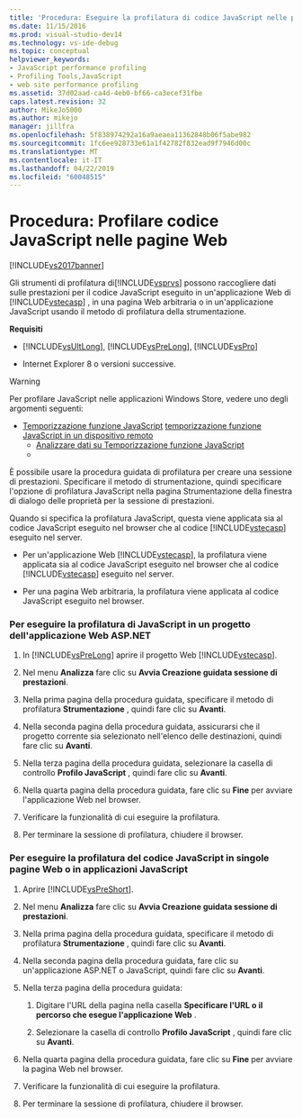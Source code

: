 ```yaml
---
title: 'Procedura: Eseguire la profilatura di codice JavaScript nelle pagine Web | Microsoft Docs'
ms.date: 11/15/2016
ms.prod: visual-studio-dev14
ms.technology: vs-ide-debug
ms.topic: conceptual
helpviewer_keywords:
- JavaScript performance profiling
- Profiling Tools,JavaScript
- web site performance profiling
ms.assetid: 37d02aad-ca4d-4eb0-bf66-ca3ecef31fbe
caps.latest.revision: 32
author: MikeJo5000
ms.author: mikejo
manager: jillfra
ms.openlocfilehash: 5f838974292a16a9aeaea11362848b06f5abe982
ms.sourcegitcommit: 1fc6ee928733e61a1f42782f832ead9f7946d00c
ms.translationtype: MT
ms.contentlocale: it-IT
ms.lasthandoff: 04/22/2019
ms.locfileid: "60048515"
---
```

# <a name="how-to-profile-javascript-code-in-web-pages"></a>Procedura: Profilare codice JavaScript nelle pagine Web
[!INCLUDE[vs2017banner](../includes/vs2017banner.md)]

Gli strumenti di profilatura di[!INCLUDE[vsprvs](../includes/vsprvs-md.md)] possono raccogliere dati sulle prestazioni per il codice JavaScript eseguito in un'applicazione Web di [!INCLUDE[vstecasp](../includes/vstecasp-md.md)] , in una pagina Web arbitraria o in un'applicazione JavaScript usando il metodo di profilatura della strumentazione.  
  
 **Requisiti**  
  
- [!INCLUDE[vsUltLong](../includes/vsultlong-md.md)], [!INCLUDE[vsPreLong](../includes/vsprelong-md.md)], [!INCLUDE[vsPro](../includes/vspro-md.md)]  
  
- Internet Explorer 8 o versioni successive.  
  
> [!WARNING]
>  Per profilare JavaScript nelle applicazioni Windows Store, vedere uno degli argomenti seguenti:  
> 
> - [Temporizzazione funzione JavaScript](http://msdn.microsoft.com/library/b2bf49fc-aea7-4d9c-8fcf-cff8b8dd0c03) [temporizzazione funzione JavaScript in un dispositivo remoto](http://msdn.microsoft.com/library/d78812b6-a97e-46dc-8d99-e724d1d725d8)  
>   - [Analizzare dati su Temporizzazione funzione JavaScript](http://msdn.microsoft.com/library/b5aea8d8-36df-47ba-a7ca-95406700ca9b)  
>   - 
  
 È possibile usare la procedura guidata di profilatura per creare una sessione di prestazioni. Specificare il metodo di strumentazione, quindi specificare l'opzione di profilatura JavaScript nella pagina Strumentazione della finestra di dialogo delle proprietà per la sessione di prestazioni.  
  
 Quando si specifica la profilatura JavaScript, questa viene applicata sia al codice JavaScript eseguito nel browser che al codice [!INCLUDE[vstecasp](../includes/vstecasp-md.md)] eseguito nel server.  
  
- Per un'applicazione Web [!INCLUDE[vstecasp](../includes/vstecasp-md.md)], la profilatura viene applicata sia al codice JavaScript eseguito nel browser che al codice [!INCLUDE[vstecasp](../includes/vstecasp-md.md)] eseguito nel server.  
  
- Per una pagina Web arbitraria, la profilatura viene applicata al codice JavaScript eseguito nel browser.  
  
### <a name="to-profile-javascript-in-an-aspnet-web-application-project"></a>Per eseguire la profilatura di JavaScript in un progetto dell'applicazione Web ASP.NET  
  
1. In [!INCLUDE[vsPreLong](../includes/vsprelong-md.md)] aprire il progetto Web [!INCLUDE[vstecasp](../includes/vstecasp-md.md)].  
  
2. Nel menu **Analizza** fare clic su **Avvia Creazione guidata sessione di prestazioni**.  
  
3. Nella prima pagina della procedura guidata, specificare il metodo di profilatura **Strumentazione** , quindi fare clic su **Avanti**.  
  
4. Nella seconda pagina della procedura guidata, assicurarsi che il progetto corrente sia selezionato nell'elenco delle destinazioni, quindi fare clic su **Avanti**.  
  
5. Nella terza pagina della procedura guidata, selezionare la casella di controllo **Profilo JavaScript** , quindi fare clic su **Avanti**.  
  
6. Nella quarta pagina della procedura guidata, fare clic su **Fine** per avviare l'applicazione Web nel browser.  
  
7. Verificare la funzionalità di cui eseguire la profilatura.  
  
8. Per terminare la sessione di profilatura, chiudere il browser.  
  
### <a name="to-profile-javascript-in-individual-web-pages-or-a-javascript-applications"></a>Per eseguire la profilatura del codice JavaScript in singole pagine Web o in applicazioni JavaScript  
  
1. Aprire [!INCLUDE[vsPreShort](../includes/vspreshort-md.md)].  
  
2. Nel menu **Analizza** fare clic su **Avvia Creazione guidata sessione di prestazioni**.  
  
3. Nella prima pagina della procedura guidata, specificare il metodo di profilatura **Strumentazione** , quindi fare clic su **Avanti**.  
  
4. Nella seconda pagina della procedura guidata, fare clic su un'applicazione ASP.NET o JavaScript, quindi fare clic su **Avanti**.  
  
5. Nella terza pagina della procedura guidata:  
  
    1. Digitare l'URL della pagina nella casella **Specificare l'URL o il percorso che esegue l'applicazione Web** .  
  
    2. Selezionare la casella di controllo **Profilo JavaScript** , quindi fare clic su **Avanti**.  
  
6. Nella quarta pagina della procedura guidata, fare clic su **Fine** per avviare la pagina Web nel browser.  
  
7. Verificare la funzionalità di cui eseguire la profilatura.  
  
8. Per terminare la sessione di profilatura, chiudere il browser.
